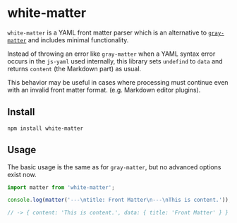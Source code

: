 # white-matter

`white-matter` is a YAML front matter parser which is an alternative to [`gray-matter`](https://github.com/jonschlinkert/gray-matter) and includes minimal functionality.

Instead of throwing an error like `gray-matter` when a YAML syntax error occurs in the `js-yaml` used internally, this library sets `undefind` to `data` and returns `content` (the Markdown part) as usual.

This behavior may be useful in cases where processing must continue even with an invalid front matter format. (e.g. Markdown editor plugins).

## Install

```
npm install white-matter
```

## Usage

The basic usage is the same as for `gray-matter`, but no advanced options exist now.

```typescript
import matter from 'white-matter';

console.log(matter('---\ntitle: Front Matter\n---\nThis is content.'));

// -> { content: 'This is content.', data: { title: 'Front Matter' } }
```